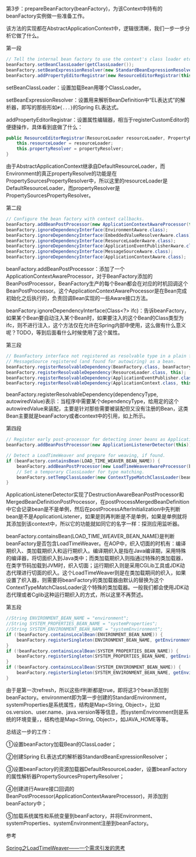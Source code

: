 第3步：prepareBeanFactory\(beanFactory\)，为该Context中持有的beanFactory实例做一些准备工作。

该方法的实现都在AbstractApplicationContext中，逻辑很清晰，我们一步一步分析它做了什么。

第一段

```java
// Tell the internal bean factory to use the context's class loader etc.
beanFactory.setBeanClassLoader(getClassLoader());
beanFactory.setBeanExpressionResolver(new StandardBeanExpressionResolver(beanFactory.getBeanClassLoader()));
beanFactory.addPropertyEditorRegistrar(new ResourceEditorRegistrar(this, getEnvironment()));
```

setBeanClassLoader：设置加载Bean用哪个ClassLoader。

setBeanExpressionResolver：设置用来解析BeanDefinition中“EL表达式”的解析器，即写的那些形如`#{...}`的Spring EL表达式。

addPropertyEditorRegistrar：设置属性编辑器，相当于registerCustomEditor的便捷操作，具体看到底做了什么：

```java
public ResourceEditorRegistrar(ResourceLoader resourceLoader, PropertyResolver propertyResolver) {
    this.resourceLoader = resourceLoader;
    this.propertyResolver = propertyResolver;
}
```

 由于AbstractApplicationContext继承自DefaultResourceLoader，而Environment的真正propertyResolve的功能是在PropertySourcesPropertyResolver中，所以这里的resourceLoader是DefaultResourceLoader，而propertyResolver是PropertySourcesPropertyResolver。

第二段

```java
// Configure the bean factory with context callbacks.
beanFactory.addBeanPostProcessor(new ApplicationContextAwareProcessor(this));
beanFactory.ignoreDependencyInterface(EnvironmentAware.class);
beanFactory.ignoreDependencyInterface(EmbeddedValueResolverAware.class);
beanFactory.ignoreDependencyInterface(ResourceLoaderAware.class);
beanFactory.ignoreDependencyInterface(ApplicationEventPublisherAware.class);
beanFactory.ignoreDependencyInterface(MessageSourceAware.class);
beanFactory.ignoreDependencyInterface(ApplicationContextAware.class);
```

beanFactory.addBeanPostProcessor：添加了一个ApplicationContextAwareProcessor，对于BeanFactory添加的BeanPostProcessor，BeanFactory生产的每个Bean都会在对应的时机回调这个BeanPostProcessor。这个ApplicationContextAwareProcessor是在Bean完成初始化之后执行的，负责回调Bean实现的一些Aware接口方法。

beanFactory.ignoreDependencyInterface\(Class&lt;?&gt; ifc\)：告诉beanFactory，如果某个Bean要自动注入某个Bean时，如果要注入的这个Bean的Class类型为ifc，则不进行注入，这个方法仅在允许在Spring内部中使用，这么做有什么意义呢？TODO，等到后面看什么时候使用了这个属性。

第三段

```java
// BeanFactory interface not registered as resolvable type in a plain factory.
// MessageSource registered (and found for autowiring) as a bean.
beanFactory.registerResolvableDependency(BeanFactory.class, beanFactory);
beanFactory.registerResolvableDependency(ResourceLoader.class, this);
beanFactory.registerResolvableDependency(ApplicationEventPublisher.class, this);
beanFactory.registerResolvableDependency(ApplicationContext.class, this);
```

 beanFactory.registerResolvableDependency\(dependencyType, autowiredValue\)表示：当程序中需要某个dependencyType，给用定的这个autowiredValue来装配，主要是针对那些需要被装配但又没有注册的Bean，这类Bean主要就是beanFactory或者context中的引用，如上所示。

第四段

```java
// Register early post-processor for detecting inner beans as ApplicationListeners.
beanFactory.addBeanPostProcessor(new ApplicationListenerDetector(this));

// Detect a LoadTimeWeaver and prepare for weaving, if found.
if (beanFactory.containsBean(LOAD_TIME_WEAVER_BEAN_NAME)) {
    beanFactory.addBeanPostProcessor(new LoadTimeWeaverAwareProcessor(beanFactory));
    // Set a temporary ClassLoader for type matching.
    beanFactory.setTempClassLoader(new ContextTypeMatchClassLoader(beanFactory.getBeanClassLoader()));
}
```

ApplicationListenerDetector实现了DestructionAwareBeanPostProcessor和MergedBeanDefinitionPostProcessor，在postProcessMergedBeanDefinition中它会记录bean是不是单例，然后在postProcessAfterInitialization中先判断bean是不是ApplicationListener，如果是则再判断是不是单例，如果是单例就将其添加到该context中，所以它的功能就如同它的名字一样：探测应用监听器。

beanFactory.containsBean\(LOAD\_TIME\_WEAVER\_BEAN\_NAME\)是判断beanFactory是否包含LoadTimeWeaver。在AOP中，织入切面的时机有：编译期织入、类加载期织入和运行期织入。编译期织入是指在Java编译期，采用特殊的编译器，将切面织入到Java类中；而类加载期织入则指通过特殊的类加载器，在类字节码加载到JVM时，织入切面；运行期织入则是采用CGLib工具或JDK动态代理进行切面的织入。这个LoadTimeWeaver则是在类加载期间的织入，如果设置了织入器，则需要将beanFactory的类加载器由默认的替换为这个ContextTypeMatchClassLoader这个特殊的类加载器。一般我们都会使用JDK动态代理或者Cglib这种运行期织入的方式，所以这里不再赘述。

第五段

```java
//String ENVIRONMENT_BEAN_NAME = "environment";
//String SYSTEM_PROPERTIES_BEAN_NAME = "systemProperties";
//String SYSTEM_ENVIRONMENT_BEAN_NAME = "systemEnvironment";
if (!beanFactory.containsLocalBean(ENVIRONMENT_BEAN_NAME)) {
    beanFactory.registerSingleton(ENVIRONMENT_BEAN_NAME, getEnvironment());
}
if (!beanFactory.containsLocalBean(SYSTEM_PROPERTIES_BEAN_NAME)) {
    beanFactory.registerSingleton(SYSTEM_PROPERTIES_BEAN_NAME, getEnvironment().getSystemProperties());
}
if (!beanFactory.containsLocalBean(SYSTEM_ENVIRONMENT_BEAN_NAME)) {
    beanFactory.registerSingleton(SYSTEM_ENVIRONMENT_BEAN_NAME, getEnvironment().getSystemEnvironment());
}
```

由于是第一次refresh，所以这些if判断都是true，即将这3个bean添加到beanFactory。environment即为第一步创建的StandardEnvironment，systemProperties是系统属性，结构是Map&lt;String, Object&gt;，比如os.version、user.name、java.version等等信息，而systemEnvironment则是系统的环境变量，，结构也是Map&lt;String, Object&gt;，如JAVA\_HOME等等。

总结这一步的工作：

①设置beanFactory加载Bean的ClassLoader；

②创建Spring EL表达式的解析器StandardBeanExpressionResolver；

③设置beanFactory的资源加载器DefaultResourceLoader，设置beanFactory的属性解析器PropertySourcesPropertyResolver；

④创建进行Aware接口回调的BeanPostProcessor\(ApplicationContextAwareProcessor\)，并添加到beanFactory中；

⑤加载系统属性和系统变量到beanFactory，并将Environment、systemProperties、systemEnvironment注册到beanFactory。

































参考

[Spring之LoadTimeWeaver——一个需求引发的思考](http://sexycoding.iteye.com/blog/1062372)

 

